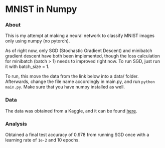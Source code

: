 # MNIST in Numpy

### About
This is my attempt at making a neural network to classify MNIST images only using numpy (no pytorch).

As of right now, only SGD (Stochastic Gradient Descent) and minibatch gradient descent have both been implemented, though the loss calculation for minibatch (batch > 1) needs to improved right now. To run SGD, just run it with batch_size = 1.

To run, this move the data from the link below into a data/ folder. Afterwards, change the file name accordingly in main.py, and run `python main.py`. Make sure that you have numpy installed as well.

### Data
The data was obtained from a Kaggle, and it can be found [here](https://www.kaggle.com/datasets/fedesoriano/qmnist-the-extended-mnist-dataset-120k-images).

### Analysis
Obtained a final test accuracy of 0.978 from running SGD once with a learning rate of `1e-2` and 10 epochs. 

